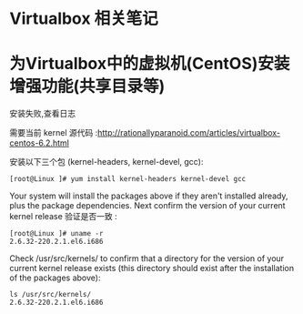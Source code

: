 # Virtualbox 相关笔记

# 为Virtualbox中的虚拟机(CentOS)安装增强功能(共享目录等)

安装失败,查看日志

需要当前 kernel 源代码 :http://rationallyparanoid.com/articles/virtualbox-centos-6.2.html

安装以下三个包 (kernel-headers, kernel-devel, gcc):

    [root@Linux ]# yum install kernel-headers kernel-devel gcc

Your system will install the packages above if they aren't installed already, plus the package   dependencies. Next confirm the version of your current kernel release 验证是否一致 :

    [root@Linux ]# uname -r
    2.6.32-220.2.1.el6.i686

Check /usr/src/kernels/ to confirm that a directory for the version of your current kernel release exists (this directory should exist after the installation of the packages above):

    ls /usr/src/kernels/
    2.6.32-220.2.1.el6.i686